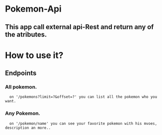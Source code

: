 # Pokemon-Api

## This app call external api-Rest and return any of the atributes.

# How to use it?
## Endpoints
### All pokemon.
      on '/pokemons?limit=?&offset=?' you can list all the pokemon who you want. 
### Any Pokemon.
      on '/pokemon/name' you can see your favorite pokemon with his mvoes, description an more..
